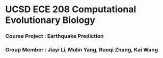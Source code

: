 # UCSD ECE 208 Computational Evolutionary Biology
### Course Project : Earthquake Prediction
### Group Member : Jiayi Li, Mulin Yang, Ruoqi Zhang, Kai Wang
